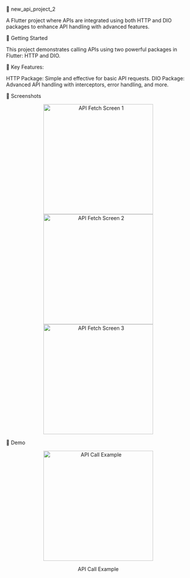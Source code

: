 📡 new_api_project_2

A Flutter project where APIs are integrated using both HTTP and DIO packages to enhance API handling with advanced features.

🚀 Getting Started

This project demonstrates calling APIs using two powerful packages in Flutter: HTTP and DIO.

🔗 Key Features:

HTTP Package: Simple and effective for basic API requests.
DIO Package: Advanced API handling with interceptors, error handling, and more.

📸 Screenshots

<div align="center"> <img src="https://github.com/user-attachments/assets/d9d34976-1129-4959-93dd-966d8e9c4876" alt="API Fetch Screen 1" width="300"/> <img src="https://github.com/user-attachments/assets/3b45461d-6d59-4a53-8776-ef9a5b4c1a93" alt="API Fetch Screen 2" width="300"/> <img src="https://github.com/user-attachments/assets/d01eb74f-9eb9-4643-8350-89dfd514f002" alt="API Fetch Screen 3" width="300"/> </div>

🌟 Demo

<div align="center"> <img src="https://github.com/user-attachments/assets/eff1f421-588e-45d8-ab57-db350e9ed603" alt="API Call Example" width="300"/> <p>API Call Example</p> </div>


